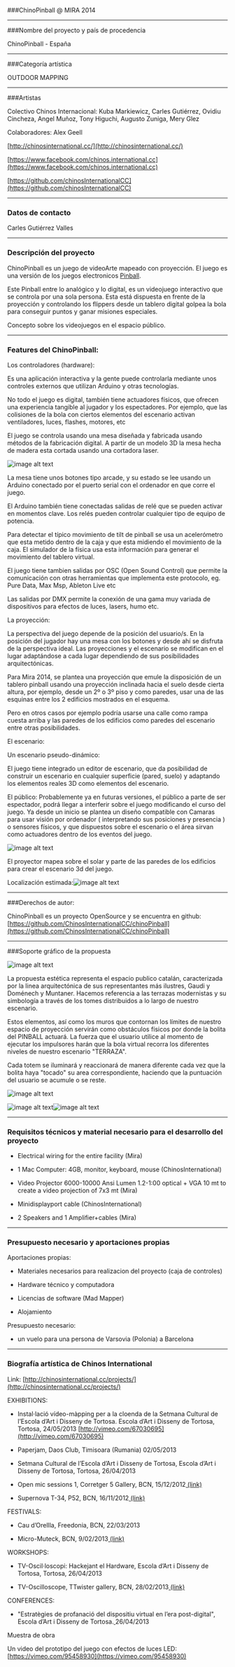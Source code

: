 ###ChinoPinball @ MIRA 2014

***
###Nombre del proyecto y país de procedencia

ChinoPinball - España

***
###Categoría artística

OUTDOOR MAPPING

***
###Artistas

Colectivo Chinos Internacional:Kuba Markiewicz, Carles Gutiérrez, Ovidiu Cincheza, Angel Muñoz, Tony Higuchi, Augusto Zuniga, Mery Glez

Colaboradores: Alex Geell[http://chinosinternational.cc/](http://chinosinternational.cc/)

[https://www.facebook.com/chinos.international.cc](https://www.facebook.com/chinos.international.cc)

[https://github.com/chinosInternationalCC](https://github.com/chinosInternationalCC)

***
### Datos de contacto

Carles Gutiérrez Valles

***
### Descripción del proyecto

ChinoPinball es un juego de videoArte mapeado con proyección. El juego es una versión de los juegos electronicos [Pinball](http://es.wikipedia.org/wiki/Pinball).

Este Pinball entre lo analógico y lo digital, es un videojuego interactivo que se controla por una sola persona. Esta está dispuesta en frente de la proyección y controlando los flippers desde un tablero digital golpea la bola para conseguir puntos y ganar misiones especiales. 

Concepto sobre los videojuegos en el espacio público.

***
### Features del ChinoPinball: 

Los controladores (hardware):

Es una aplicación interactiva y la gente puede controlarla mediante unos controles externos que utilizan Arduino y otras tecnologías.

No todo el juego es digital, también tiene actuadores físicos, que ofrecen una experiencia tangible al jugador y los espectadores. Por ejemplo, que las colisiones de la bola con ciertos elementos del escenario activan ventiladores, luces, flashes, motores, etc

El juego se controla usando una mesa diseñada y fabricada usando métodos de la fabricación digital. A partir de un modelo 3D la mesa hecha de madera esta cortada usando una cortadora laser.

![image alt text](https://raw.githubusercontent.com/ChinosInternationalCC/chinoPinball/master/doc/PresentacionMira/image_0.jpg)

La mesa tiene unos botones tipo arcade, y su estado se lee usando un Arduino conectado por el puerto serial con el ordenador en que corre el juego.

El Arduino también tiene conectadas salidas de relé que se pueden activar en momentos clave. Los relés pueden controlar cualquier tipo de equipo de potencia.

Para detectar el típico movimiento de tilt de pinball se usa un acelerómetro que esta metido dentro de la caja y que esta midiendo el movimiento de la caja. El simulador de la física usa esta información para generar el movimiento del tablero virtual.

El juego tiene tambien salidas por OSC (Open Sound Control) que permite la comunicación con otras herramientas que implementa este protocolo, eg. Pure Data, Max Msp, Ableton Live etc

Las salidas por DMX permite la conexión de una gama muy variada de dispositivos para efectos de luces, lasers, humo etc.

La proyección:

La perspectiva del juego depende de la posición del usuario/s. En la posición del jugador hay una mesa con los botones y desde ahí se disfruta de la perspectiva ideal. Las proyecciones y el escenario se modifican en el lugar adaptándose a cada lugar dependiendo de sus posibilidades arquitectónicas.

 Para Mira 2014, se plantea una proyección que emule la disposición de un tablero pinball usando una proyección inclinada hacia el suelo desde cierta altura, por ejemplo, desde un 2º o 3º piso y como paredes, usar una de las esquinas entre los 2 edificios mostrados en el esquema.

Pero en otros casos por ejemplo podría usarse una calle como rampa cuesta arriba y las paredes de los edificios como paredes del escenario entre otras posibilidades. 

El escenario:

Un escenario pseudo-dinámico: 

El juego tiene integrado un editor de escenario, que da posibilidad de construir un escenario en cualquier superficie (pared, suelo) y adaptando los elementos reales 3D como elementos del escenario.

El público:Probablemente ya en futuras versiones, el público a parte de ser espectador, podrá llegar a interferir sobre el juego modificando el curso del juego. Ya desde un inicio se plantea un diseño compatible con Camaras para usar visión por ordenador ( interpretando sus posiciones y presencia ) o sensores físicos, y que dispuestos sobre el escenario o el área sirvan como actuadores dentro de los eventos del juego.

![image alt text](https://raw.githubusercontent.com/ChinosInternationalCC/chinoPinball/master/doc/PresentacionMira/image_1.jpg)

El proyector mapea sobre el solar y parte de las paredes de los edificios para crear el escenario 3d del juego.

Localización estimada:![image alt text](https://raw.githubusercontent.com/ChinosInternationalCC/chinoPinball/master/doc/PresentacionMira/image_2.png)

***
###Derechos de autor:

ChinoPinball es un proyecto OpenSource y se encuentra en github: [https://github.com/ChinosInternationalCC/chinoPinball](https://github.com/ChinosInternationalCC/chinoPinball)

***
###Soporte gráfico de la propuesta

![image alt text](https://raw.githubusercontent.com/ChinosInternationalCC/chinoPinball/master/doc/PresentacionMira/image_3.png)

La propuesta estética representa el espacio publico catalán, caracterizada por la linea arquitectónica de sus representantes más ilustres, Gaudi y Doménech y Muntaner. Hacemos referencia a las terrazas modernistas y su simbología a través de los tomes distribuidos a lo largo de nuestro escenario.

Estos elementos, así como los muros que contornan los límites de nuestro espacio de proyección servirán como obstáculos físicos por donde la bolita del PINBALL actuará. La fuerza que el usuario utilice al momento de ejecutar los impulsores harán que la bola virtual recorra los diferentes niveles de nuestro escenario "TERRAZA".

Cada totem se iluminará y reaccionará de manera diferente cada vez que la bolita haya "tocado" su area correspondiente, haciendo que la puntuación del usuario se acumule o se reste.

![image alt text](https://raw.githubusercontent.com/ChinosInternationalCC/chinoPinball/master/doc/PresentacionMira/image_4.png)

![image alt text](image_5.png)![image alt text](image_6.png)

***
### Requisitos técnicos y material necesario para el desarrollo del proyecto

- Electrical wiring for the entire facility (Mira)

- 1 Mac Computer: 4GB, monitor, keyboard, mouse (ChinosInternational)

- Video Projector 6000-10000 Ansi Lumen 1.2-1:00 optical + VGA 10 mt to create a video projection of 7x3 mt (Mira)

- Minidisplayport cable (ChinosInternational)

- 2 Speakers and 1 Amplifier+cables (Mira)

***
### Presupuesto necesario y aportaciones propias

Aportaciones propias:

- Materiales necesarios para realizacion del proyecto (caja de controles)

- Hardware técnico y computadora

- Licencias de software (Mad Mapper)

- AlojamientoPresupuesto necesario:- un vuelo para una persona de Varsovia (Polonia) a Barcelona

***
### Biografía artística de Chinos International

Link: [http://chinosinternational.cc/projects/](http://chinosinternational.cc/projects/)

EXHIBITIONS:

* Instal·lació vídeo-màpping per a la cloenda de la Setmana Cultural de l’Escola d’Art i Disseny de Tortosa. Escola d’Art i Disseny de Tortosa, Tortosa, 24/05/2013[http://vimeo.com/67030695](http://vimeo.com/67030695)

* Paperjam, Daos Club, Timisoara (Rumania) 02/05/2013

* Setmana Cultural de l’Escola d’Art i Disseny de Tortosa, Escola d’Art i Disseny de Tortosa, Tortosa, 26/04/2013

* Open mic sessions 1, Corretger 5 Gallery, BCN, 15/12/2012[ (link)](https://www.facebook.com/events/434131486641948/?ref=22)

* Supernova T-34, P52, BCN, 16/11/2012[ (link)](https://www.facebook.com/events/421286761254030/)

FESTIVALS:

* Cau d’Orellla, Freedonia, BCN, 22/03/2013

* Micro-Muteck, BCN, 9/02/2013[ (link)](https://www.facebook.com/events/306764999446826/)

WORKSHOPS:

* TV-Oscil·loscopi: Hackejant el Hardware, Escola d’Art i Disseny de Tortosa, Tortosa, 26/04/2013

* TV-Oscilloscope, TTwister gallery, BCN, 28/02/2013[ (link)](https://www.facebook.com/events/156963477794899/)

CONFERENCES:

* "Estratègies de profanació del dispositiu virtual en l’era post-digital", Escola d’Art i Disseny de Tortosa.[ ](http://jordiplanas.net/article/)26/04/2013

Muestra de obra 

Un video del prototipo del juego con efectos de luces LED: [https://vimeo.com/95458930](https://vimeo.com/95458930)

